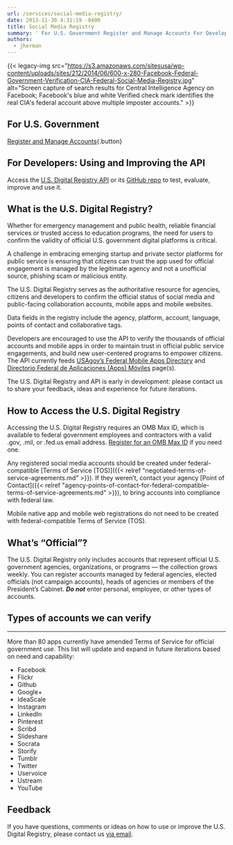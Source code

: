 ```yaml
---
url: /services/social-media-registry/
date: 2013-11-30 4:31:19 -0400
title: Social Media Registry
summary: ' For U.S. Government Register and Manage Accounts For Developers: Using and Improving the API Access the U.S. Digital Registry API or its GitHub'
authors:
  - jherman
---
```


{{< legacy-img src="https://s3.amazonaws.com/sitesusa/wp-content/uploads/sites/212/2014/06/600-x-280-Facebook-Federal-Government-Verification-CIA-Federal-Social-Media-Registry.jpg" alt="Screen capture of search results for Central Intelligence Agency on Facebook; Facebook's blue and white Verified check mark identifies the real CIA's federal account above multiple imposter accounts." >}}

## For U.S. Government

[Register and Manage Accounts](https://socialmobileregistry.WHATEVER/admin){.button}

## For Developers: Using and Improving the API

Access the [U.S. Digital Registry API](https://socialmobileregistry.WHATEVER/) or its [GitHub repo](https://github.com/ctacdev/social-media-registry) to test, evaluate, improve and use it.

## What is the U.S. Digital Registry?

Whether for emergency management and public health, reliable financial services or trusted access to education programs, the need for users to confirm the validity of official U.S. government digital platforms is critical.

A challenge in embracing emerging startup and private sector platforms for public service is ensuring that citizens can trust the app used for official engagement is managed by the legitimate agency and not a unofficial source, phishing scam or malicious entity.

The U.S. Digital Registry serves as the authoritative resource for agencies, citizens and developers to confirm the official status of social media and public-facing collaboration accounts, mobile apps and mobile websites.

Data fields in the registry include the agency, platform, account, language, points of contact and collaborative tags.

Developers are encouraged to use the API to verify the thousands of official accounts and mobile apps in order to maintain trust in official public service engagements, and build new user-centered programs to empower citizens. The API currently feeds [USAgov’s Federal Mobile Apps Directory](https://www.usa.gov/mobile-apps) and [Directorio Federal de Aplicaciones (Apps) Móviles](https://gobierno.usa.gov/apps-moviles) page(s).

The U.S. Digital Registry and API is early in development: please contact us to share your feedback, ideas and experience for future iterations.

## **How to Access the U.S. Digital Registry**

Accessing the U.S. Digital Registry requires an OMB Max ID, which is available to federal government employees and contractors with a valid .gov, .mil, or .fed.us email address. [Register for an OMB Max ID](https://max.omb.gov/maxportal/registrationForm.action) if you need one.

Any registered social media accounts should be created under federal-compatible [Terms of Service (TOS)]({{< relref "negotiated-terms-of-service-agreements.md" >}}). If they weren’t, contact your agency [Point of Contact]({{< relref "agency-points-of-contact-for-federal-compatible-terms-of-service-agreements.md" >}}), to bring accounts into compliance with federal law.

Mobile native app and mobile web registrations do not need to be created with federal-compatible Terms of Service (TOS).

## **What’s “Official”?**

The U.S. Digital Registry only includes accounts that represent official U.S. government agencies, organizations, or programs &#8212; the collection grows weekly. You can register accounts managed by federal agencies, elected officials (not campaign accounts), heads of agencies or members of the President’s Cabinet. **_Do not_** enter personal, employee, or other types of accounts.

## Types of accounts we can verify

<hr style="border-style: none;border-width: 1px;margin: 0.5em auto 0.5em auto" />

More than 80 apps currently have amended Terms of Service for official government use. This list will update and expand in future iterations based on need and capability:

  * Facebook
  * Flickr
  * Github
  * Google+
  * IdeaScale
  * Instagram
  * LinkedIn
  * Pinterest
  * Scribd
  * Slideshare
  * Socrata
  * Storify
  * Tumblr
  * Twitter
  * Uservoice
  * Ustream
  * YouTube

## Feedback

If you have questions, comments or ideas on how to use or improve the U.S. Digital Registry, please contact us [via email](mailto:socialmediaregistry@gsa.gov).
